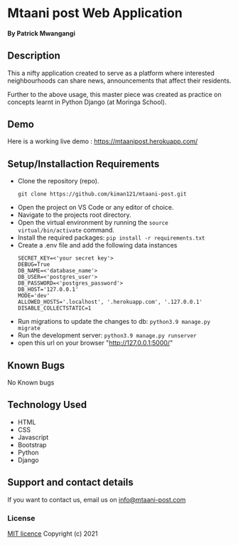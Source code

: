 # Mtaani post Web Application

#### By **Patrick Mwangangi**

## Description

This a nifty application created to serve as a platform where interested neighbourhoods can share news, announcements that affect their residents.

Further to the above usage, this master piece was created as practice on concepts learnt in Python Django (at Moringa School).

## Demo

Here is a working live demo : https://mtaanipost.herokuapp.com/

## Setup/Installaction Requirements

- Clone the repository (repo).
  ```
  git clone https://github.com/kiman121/mtaani-post.git
  ```
- Open the project on VS Code or any editor of choice.
- Navigate to the projects root directory.
- Open the virtual environment by running the `source virtual/bin/activate` command.
- Install the required packages: `pip install -r requirements.txt`
- Create a .env file and add the following data instances
  ```
  SECRET_KEY=<'your secret key'>
  DEBUG=True
  DB_NAME=<'database_name'>
  DB_USER=<'postgres_user'>
  DB_PASSWORD=<'postgres_password'>
  DB_HOST='127.0.0.1'
  MODE='dev'
  ALLOWED_HOSTS='.localhost', '.herokuapp.com', '.127.0.0.1'
  DISABLE_COLLECTSTATIC=1
  ```
- Run migrations to update the changes to db: `python3.9 manage.py migrate`
- Run the development server: `python3.9 manage.py runserver`
- open this url on your browser "http://127.0.0.1:5000/"

## Known Bugs

No Known bugs

## Technology Used

- HTML
- CSS
- Javascript
- Bootstrap
- Python
- Django

## Support and contact details

If you want to contact us, email us on info@mtaani-post.com

### License

[MIT licence](https://github.com/kiman121/mtaani-post/blob/master/LICENCE)
Copyright (c) 2021
